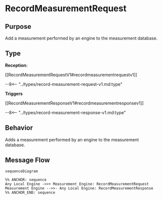 <div class="message">

# RecordMeasurementRequest

## Purpose

<!-- --8<-- [start:purpose] -->
Add a measurement performed by an engine to the measurement database.
<!-- --8<-- [end:purpose] -->

## Type

<!-- --8<-- [start:type] -->
**Reception:**

[[RecordMeasurementRequestV1#recordmeasurementrequestv1]]

--8<-- "../types/record-measurement-request-v1.md:type"

**Triggers**

[[RecordMeasurementResponseV1#recordmeasurementresponsev1]]

--8<-- "../types/record-measurement-response-v1.md:type"

<!-- --8<-- [end:type] -->

## Behavior

<!-- --8<-- [start:behavior] -->
Adds a measurement performed by an engine to the measurement database.
<!-- --8<-- [end:behavior] -->


## Message Flow

<!-- --8<-- [start:messages] -->
```mermaid
sequenceDiagram

%% ANCHOR: sequence
Any Local Engine ->>+ Measurement Engine: RecordMeasurementRequest
Measurement Engine -->>- Any Local Engine: RecordMeasurementResponse
%% ANCHOR_END: sequence
```

<!-- --8<-- [end:messages] -->

</div>